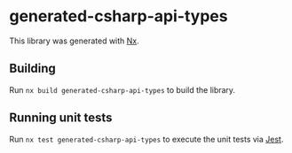 # generated-csharp-api-types

This library was generated with [Nx](https://nx.dev).

## Building

Run `nx build generated-csharp-api-types` to build the library.

## Running unit tests

Run `nx test generated-csharp-api-types` to execute the unit tests via [Jest](https://jestjs.io).
